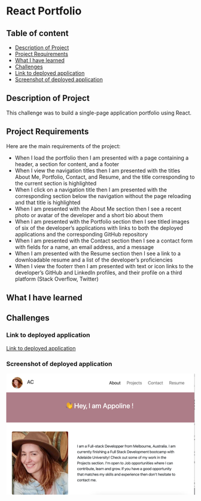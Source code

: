 # React Portfolio

## Table of content

- [Description of Project](#description-of-project)
- [Project Requirements](#project-requirements)
- [What I have learned](#what-i-have-learned)
- [Challenges](#challenges)
- [Link to deployed application](#link-to-deployed-application)
- [Screenshot of deployed application](#screenshot-of-deployed-application)

## Description of Project

This challenge was to build a single-page application portfolio using React.

## Project Requirements

Here are the main requirements of the project:

- When I load the portfolio then I am presented with a page containing a header, a section for content, and a footer
- When I view the navigation titles then I am presented with the titles About Me, Portfolio, Contact, and Resume, and the title corresponding to the current section is highlighted
- When I click on a navigation title then I am presented with the corresponding section below the navigation without the page reloading and that title is highlighted
- When I am presented with the About Me section then I see a recent photo or avatar of the developer and a short bio about them
- When I am presented with the Portfolio section then I see titled images of six of the developer’s applications with links to both the deployed applications and the corresponding GitHub repository
- When I am presented with the Contact section then I see a contact form with fields for a name, an email address, and a message
- When I am presented with the Resume section then I see a link to a downloadable resume and a list of the developer’s proficiencies
- When I view the footerr then I am presented with text or icon links to the developer’s GitHub and LinkedIn profiles, and their profile on a third platform (Stack Overflow, Twitter) 


## What I have learned 


## Challenges



### Link to deployed application

[Link to deployed application](https://appolinefr.github.io/React-Portfolio/)

### Screenshot of deployed application

![Screenshot of application](./src/images/deployed-app.png)

